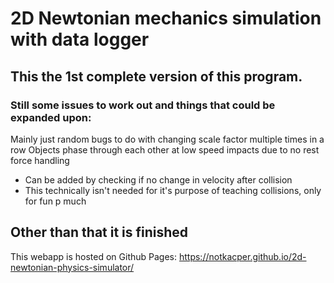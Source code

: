 # 2D Newtonian mechanics simulation with data logger

## This the 1st complete version of this program.

### Still some issues to work out and things that could be expanded upon:
Mainly just random bugs to do with changing scale factor multiple times in a row
Objects phase through each other at low speed impacts due to no rest force handling
  - Can be added by checking if no change in velocity after collision
  - This technically isn't needed for it's purpose of teaching collisions, only for fun p much
  
## Other than that it is finished

This webapp is hosted on Github Pages: https://notkacper.github.io/2d-newtonian-physics-simulator/
